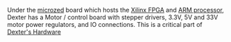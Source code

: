 Under the [microzed](http://zedboard.org/product/microzed) board which hosts the [Xilinx FPGA](Gateware) and [ARM processor](Firmware), Dexter has a Motor / control board with stepper drivers, 3.3V, 5V and 33V motor power regulators, and IO connections. This is a critical part of [Dexter's Hardware](Hardware)

